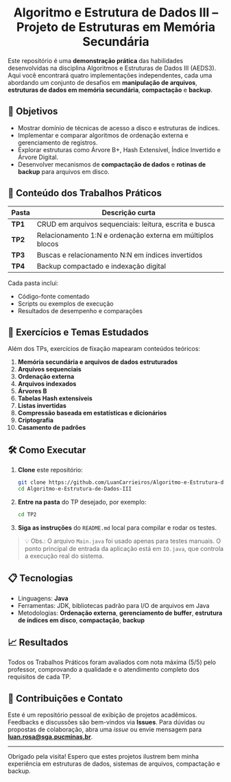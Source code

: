 <h1 align="center">Algoritmo e Estrutura de Dados III –<br>Projeto de Estruturas em Memória Secundária</h1>




Este repositório é uma **demonstração prática** das habilidades desenvolvidas na disciplina Algoritmos e Estruturas de Dados III (AEDS3). Aqui você encontrará quatro implementações independentes, cada uma abordando um conjunto de desafios em **manipulação de arquivos**, **estruturas de dados em memória secundária**, **compactação** e **backup**.

## 🚀 Objetivos

* Mostrar domínio de técnicas de acesso a disco e estruturas de índices.
* Implementar e comparar algoritmos de ordenação externa e gerenciamento de registros.
* Explorar estruturas como Árvore B+, Hash Extensível, Índice Invertido e Árvore Digital.
* Desenvolver mecanismos de **compactação de dados** e **rotinas de backup** para arquivos em disco.

## 📂 Conteúdo dos Trabalhos Práticos

| Pasta   | Descrição curta                                             |
| ------- | ----------------------------------------------------------- |
| **TP1** | CRUD em arquivos sequenciais: leitura, escrita e busca      |
| **TP2** | Relacionamento 1\:N e ordenação externa em múltiplos blocos |
| **TP3** | Buscas e relacionamento N\:N em índices invertidos          |
| **TP4** | Backup compactado e indexação digital                       |
Cada pasta inclui:

* Código-fonte comentado
* Scripts ou exemplos de execução
* Resultados de desempenho e comparações


## 📖 Exercícios e Temas Estudados

Além dos TPs, exercícios de fixação mapearam conteúdos teóricos:

1. **Memória secundária e arquivos de dados estruturados**
2. **Arquivos sequenciais**
3. **Ordenação externa**
4. **Arquivos indexados**
5. **Árvores B**
6. **Tabelas Hash extensíveis**
7. **Listas invertidas**
8. **Compressão baseada em estatísticas e dicionários**
9. **Criptografia**
10. **Casamento de padrões**

## 🛠️ Como Executar

1. **Clone** este repositório:

   ```bash
   git clone https://github.com/LuanCarrieiros/Algoritmo-e-Estrutura-de-Dados-III.git
   cd Algoritmo-e-Estrutura-de-Dados-III

   ```
2. **Entre na pasta** do TP desejado, por exemplo:

   ```bash
   cd TP2
   ```
3. **Siga as instruções** do `README.md` local para compilar e rodar os testes.

> 💡 Obs.: O arquivo `Main.java` foi usado apenas para testes manuais. O ponto principal de entrada da aplicação está em `IO.java`, que controla a execução real do sistema.


## 📋 Tecnologias

* Linguagens: **Java**
* Ferramentas: JDK, bibliotecas padrão para I/O de arquivos em Java
* Metodologias: **Ordenação externa**, **gerenciamento de buffer**, **estrutura de índices em disco**, **compactação**, **backup**

## 📈 Resultados

Todos os Trabalhos Práticos foram avaliados com nota máxima (5/5) pelo professor, comprovando a qualidade e o atendimento completo dos requisitos de cada TP.

## 🤝 Contribuições e Contato

Este é um repositório pessoal de exibição de projetos acadêmicos. Feedbacks e discussões são bem-vindos via **Issues**.
Para dúvidas ou propostas de colaboração, abra uma *issue* ou envie mensagem para **luan.rosa@sga.pucminas.br**.

---

Obrigado pela visita! Espero que estes projetos ilustrem bem minha experiência em estruturas de dados, sistemas de arquivos, compactação e backup.
